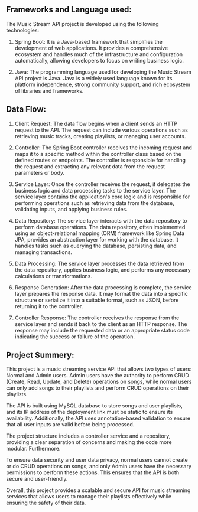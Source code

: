 Frameworks and Language used:
-
The Music Stream API project is developed using the following technologies:

1) Spring Boot: It is a Java-based framework that simplifies the development of web applications. It provides a comprehensive ecosystem and handles much of the infrastructure and configuration automatically, allowing developers to focus on writing business logic.

2) Java: The programming language used for developing the Music Stream API project is Java. Java is a widely used language known for its platform independence, strong community support, and rich ecosystem of libraries and frameworks.

Data Flow:
-
1) Client Request: The data flow begins when a client sends an HTTP request to the API. The request can include various operations such as retrieving music tracks, creating playlists, or managing user accounts.

2) Controller: The Spring Boot controller receives the incoming request and maps it to a specific method within the controller class based on the defined routes or endpoints. The controller is responsible for handling the request and extracting any relevant data from the request parameters or body.

3) Service Layer: Once the controller receives the request, it delegates the business logic and data processing tasks to the service layer. The service layer contains the application's core logic and is responsible for performing operations such as retrieving data from the database, validating inputs, and applying business rules.

4) Data Repository: The service layer interacts with the data repository to perform database operations. The data repository, often implemented using an object-relational mapping (ORM) framework like Spring Data JPA, provides an abstraction layer for working with the database. It handles tasks such as querying the database, persisting data, and managing transactions.

5) Data Processing: The service layer processes the data retrieved from the data repository, applies business logic, and performs any necessary calculations or transformations.

6) Response Generation: After the data processing is complete, the service layer prepares the response data. It may format the data into a specific structure or serialize it into a suitable format, such as JSON, before returning it to the controller.

7) Controller Response: The controller receives the response from the service layer and sends it back to the client as an HTTP response. The response may include the requested data or an appropriate status code indicating the success or failure of the operation.

Project Summery:
-
This project is a music streaming service API that allows two types of users: Normal and Admin users. Admin users have the authority to perform CRUD (Create, Read, Update, and Delete) operations on songs, while normal users can only add songs to their playlists and perform CRUD operations on their playlists.

The API is built using MySQL database to store songs and user playlists, and its IP address of the deployment link must be static to ensure its availability. Additionally, the API uses annotation-based validation to ensure that all user inputs are valid before being processed.

The project structure includes a controller service and a repository, providing a clear separation of concerns and making the code more modular. Furthermore.

To ensure data security and user data privacy, normal users cannot create or do CRUD operations on songs, and only Admin users have the necessary permissions to perform these actions. This ensures that the API is both secure and user-friendly.

Overall, this project provides a scalable and secure API for music streaming services that allows users to manage their playlists effectively while ensuring the safety of their data.





